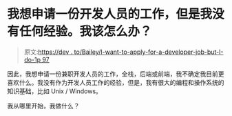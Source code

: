 # 我想申请一份开发人员的工作，但是我没有任何经验。我该怎么办？

> 原文:[https://dev . to/Bailey/I-want-to-apply-for-a-developer-job-but-I-do-1p 97](https://dev.to/bailey/i-want-to-apply-for-a-developer-job-but-i-don-t-have-any-experience-what-do-i-do-1p97)

因此，我想申请一份兼职开发人员的工作，全栈，后端或前端，我不确定我目前更喜欢什么。我没有作为开发人员工作的经验，但是，我有很大的编程和操作系统的知识基础，比如 Unix / Windows。

我从哪里开始，我做什么？